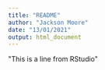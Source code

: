 ```yaml
---
title: "README"
author: "Jackson Moore"
date: "13/01/2021"
output: html_document
---
```


"This is a line from RStudio"